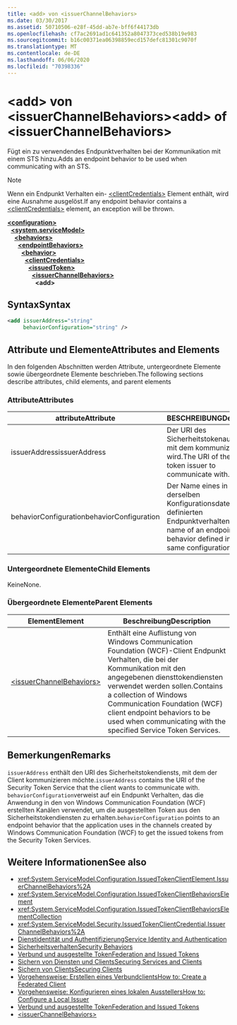 ```yaml
---
title: <add> von <issuerChannelBehaviors>
ms.date: 03/30/2017
ms.assetid: 50710506-e28f-45dd-ab7e-bff6f44173db
ms.openlocfilehash: cf7ac2691ad1c641352a8047373ced538b19e983
ms.sourcegitcommit: b16c00371ea06398859ecd157defc81301c9070f
ms.translationtype: MT
ms.contentlocale: de-DE
ms.lasthandoff: 06/06/2020
ms.locfileid: "70398336"
---
```

# <a name="add-of-issuerchannelbehaviors"></a><span data-ttu-id="ecca2-102">\<add> von \<issuerChannelBehaviors></span><span class="sxs-lookup"><span data-stu-id="ecca2-102">\<add> of \<issuerChannelBehaviors></span></span>

<span data-ttu-id="ecca2-103">Fügt ein zu verwendendes Endpunktverhalten bei der Kommunikation mit einem STS hinzu.</span><span class="sxs-lookup"><span data-stu-id="ecca2-103">Adds an endpoint behavior to be used when communicating with an STS.</span></span>

> [!NOTE]
> <span data-ttu-id="ecca2-104">Wenn ein Endpunkt Verhalten ein- [\<clientCredentials>](clientcredentials.md) Element enthält, wird eine Ausnahme ausgelöst.</span><span class="sxs-lookup"><span data-stu-id="ecca2-104">If any endpoint behavior contains a [\<clientCredentials>](clientcredentials.md) element, an exception will be thrown.</span></span>

[**\<configuration>**](../configuration-element.md)\
&nbsp;&nbsp;[**\<system.serviceModel>**](system-servicemodel.md)\
&nbsp;&nbsp;&nbsp;&nbsp;[**\<behaviors>**](behaviors.md)\
&nbsp;&nbsp;&nbsp;&nbsp;&nbsp;&nbsp;[**\<endpointBehaviors>**](endpointbehaviors.md)\
&nbsp;&nbsp;&nbsp;&nbsp;&nbsp;&nbsp;&nbsp;&nbsp;[**\<behavior>**](behavior-of-endpointbehaviors.md)\
&nbsp;&nbsp;&nbsp;&nbsp;&nbsp;&nbsp;&nbsp;&nbsp;&nbsp;&nbsp;[**\<clientCredentials>**](clientcredentials.md)\
&nbsp;&nbsp;&nbsp;&nbsp;&nbsp;&nbsp;&nbsp;&nbsp;&nbsp;&nbsp;&nbsp;&nbsp;[**\<issuedToken>**](issuedtoken.md)\
&nbsp;&nbsp;&nbsp;&nbsp;&nbsp;&nbsp;&nbsp;&nbsp;&nbsp;&nbsp;&nbsp;&nbsp;&nbsp;&nbsp;[**\<issuerChannelBehaviors>**](issuerchannelbehaviors-element.md)\
&nbsp;&nbsp;&nbsp;&nbsp;&nbsp;&nbsp;&nbsp;&nbsp;&nbsp;&nbsp;&nbsp;&nbsp;&nbsp;&nbsp;&nbsp;&nbsp;**\<add>**  

## <a name="syntax"></a><span data-ttu-id="ecca2-105">Syntax</span><span class="sxs-lookup"><span data-stu-id="ecca2-105">Syntax</span></span>

```xml
<add issuerAddress="string"
     behaviorConfiguration="string" />
```

## <a name="attributes-and-elements"></a><span data-ttu-id="ecca2-106">Attribute und Elemente</span><span class="sxs-lookup"><span data-stu-id="ecca2-106">Attributes and Elements</span></span>

<span data-ttu-id="ecca2-107">In den folgenden Abschnitten werden Attribute, untergeordnete Elemente sowie übergeordnete Elemente beschrieben.</span><span class="sxs-lookup"><span data-stu-id="ecca2-107">The following sections describe attributes, child elements, and parent elements</span></span>

### <a name="attributes"></a><span data-ttu-id="ecca2-108">Attribute</span><span class="sxs-lookup"><span data-stu-id="ecca2-108">Attributes</span></span>

|<span data-ttu-id="ecca2-109">attribute</span><span class="sxs-lookup"><span data-stu-id="ecca2-109">Attribute</span></span>|<span data-ttu-id="ecca2-110">BESCHREIBUNG</span><span class="sxs-lookup"><span data-stu-id="ecca2-110">Description</span></span>|
|---------------|-----------------|
|<span data-ttu-id="ecca2-111">issuerAddress</span><span class="sxs-lookup"><span data-stu-id="ecca2-111">issuerAddress</span></span>|<span data-ttu-id="ecca2-112">Der URI des Sicherheitstokenausstellers, mit dem kommuniziert wird.</span><span class="sxs-lookup"><span data-stu-id="ecca2-112">The URI of the security token issuer to communicate with.</span></span>|
|<span data-ttu-id="ecca2-113">behaviorConfiguration</span><span class="sxs-lookup"><span data-stu-id="ecca2-113">behaviorConfiguration</span></span>|<span data-ttu-id="ecca2-114">Der Name eines in derselben Konfigurationsdatei definierten Endpunktverhaltens.</span><span class="sxs-lookup"><span data-stu-id="ecca2-114">The name of an endpoint behavior defined in the same configuration file.</span></span>|

### <a name="child-elements"></a><span data-ttu-id="ecca2-115">Untergeordnete Elemente</span><span class="sxs-lookup"><span data-stu-id="ecca2-115">Child Elements</span></span>

<span data-ttu-id="ecca2-116">Keine</span><span class="sxs-lookup"><span data-stu-id="ecca2-116">None.</span></span>

### <a name="parent-elements"></a><span data-ttu-id="ecca2-117">Übergeordnete Elemente</span><span class="sxs-lookup"><span data-stu-id="ecca2-117">Parent Elements</span></span>

|<span data-ttu-id="ecca2-118">Element</span><span class="sxs-lookup"><span data-stu-id="ecca2-118">Element</span></span>|<span data-ttu-id="ecca2-119">Beschreibung</span><span class="sxs-lookup"><span data-stu-id="ecca2-119">Description</span></span>|
|-------------|-----------------|
|[\<issuerChannelBehaviors>](issuerchannelbehaviors-element.md)|<span data-ttu-id="ecca2-120">Enthält eine Auflistung von Windows Communication Foundation (WCF)-Client Endpunkt Verhalten, die bei der Kommunikation mit den angegebenen diensttokendiensten verwendet werden sollen.</span><span class="sxs-lookup"><span data-stu-id="ecca2-120">Contains a collection of Windows Communication Foundation (WCF) client endpoint behaviors to be used when communicating with the specified Service Token Services.</span></span>|

## <a name="remarks"></a><span data-ttu-id="ecca2-121">Bemerkungen</span><span class="sxs-lookup"><span data-stu-id="ecca2-121">Remarks</span></span>

<span data-ttu-id="ecca2-122">`issuerAddress` enthält den URI des Sicherheitstokendiensts, mit dem der Client kommunizieren möchte.</span><span class="sxs-lookup"><span data-stu-id="ecca2-122">`issuerAddress` contains the URI of the Security Token Service that the client wants to communicate with.</span></span> <span data-ttu-id="ecca2-123">`behaviorConfiguration`verweist auf ein Endpunkt Verhalten, das die Anwendung in den von Windows Communication Foundation (WCF) erstellten Kanälen verwendet, um die ausgestellten Token aus den Sicherheitstokendiensten zu erhalten.</span><span class="sxs-lookup"><span data-stu-id="ecca2-123">`behaviorConfiguration` points to an endpoint behavior that the application uses in the channels created by Windows Communication Foundation (WCF) to get the issued tokens from the Security Token Services.</span></span>

## <a name="see-also"></a><span data-ttu-id="ecca2-124">Weitere Informationen</span><span class="sxs-lookup"><span data-stu-id="ecca2-124">See also</span></span>

- <xref:System.ServiceModel.Configuration.IssuedTokenClientElement.IssuerChannelBehaviors%2A>
- <xref:System.ServiceModel.Configuration.IssuedTokenClientBehaviorsElement>
- <xref:System.ServiceModel.Configuration.IssuedTokenClientBehaviorsElementCollection>
- <xref:System.ServiceModel.Security.IssuedTokenClientCredential.IssuerChannelBehaviors%2A>
- [<span data-ttu-id="ecca2-125">Dienstidentität und Authentifizierung</span><span class="sxs-lookup"><span data-stu-id="ecca2-125">Service Identity and Authentication</span></span>](../../../wcf/feature-details/service-identity-and-authentication.md)
- [<span data-ttu-id="ecca2-126">Sicherheitsverhalten</span><span class="sxs-lookup"><span data-stu-id="ecca2-126">Security Behaviors</span></span>](../../../wcf/feature-details/security-behaviors-in-wcf.md)
- [<span data-ttu-id="ecca2-127">Verbund und ausgestellte Token</span><span class="sxs-lookup"><span data-stu-id="ecca2-127">Federation and Issued Tokens</span></span>](../../../wcf/feature-details/federation-and-issued-tokens.md)
- [<span data-ttu-id="ecca2-128">Sichern von Diensten und Clients</span><span class="sxs-lookup"><span data-stu-id="ecca2-128">Securing Services and Clients</span></span>](../../../wcf/feature-details/securing-services-and-clients.md)
- [<span data-ttu-id="ecca2-129">Sichern von Clients</span><span class="sxs-lookup"><span data-stu-id="ecca2-129">Securing Clients</span></span>](../../../wcf/securing-clients.md)
- [<span data-ttu-id="ecca2-130">Vorgehensweise: Erstellen eines Verbundclients</span><span class="sxs-lookup"><span data-stu-id="ecca2-130">How to: Create a Federated Client</span></span>](../../../wcf/feature-details/how-to-create-a-federated-client.md)
- [<span data-ttu-id="ecca2-131">Vorgehensweise: Konfigurieren eines lokalen Ausstellers</span><span class="sxs-lookup"><span data-stu-id="ecca2-131">How to: Configure a Local Issuer</span></span>](../../../wcf/feature-details/how-to-configure-a-local-issuer.md)
- [<span data-ttu-id="ecca2-132">Verbund und ausgestellte Token</span><span class="sxs-lookup"><span data-stu-id="ecca2-132">Federation and Issued Tokens</span></span>](../../../wcf/feature-details/federation-and-issued-tokens.md)
- [\<issuerChannelBehaviors>](issuerchannelbehaviors-element.md)
